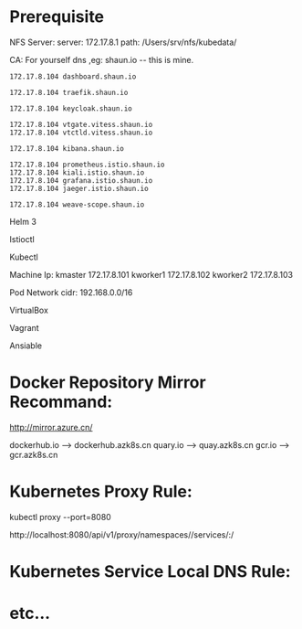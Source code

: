 
# Prerequisite

NFS Server:
    server: 172.17.8.1
    path: /Users/srv/nfs/kubedata/

CA:
    For yourself dns ,eg: shaun.io  -- this is mine.

    172.17.8.104 dashboard.shaun.io

    172.17.8.104 traefik.shaun.io

    172.17.8.104 keycloak.shaun.io

    172.17.8.104 vtgate.vitess.shaun.io
    172.17.8.104 vtctld.vitess.shaun.io

    172.17.8.104 kibana.shaun.io

    172.17.8.104 prometheus.istio.shaun.io
    172.17.8.104 kiali.istio.shaun.io
    172.17.8.104 grafana.istio.shaun.io
    172.17.8.104 jaeger.istio.shaun.io

    172.17.8.104 weave-scope.shaun.io

Helm 3

Istioctl

Kubectl

Machine Ip:
    kmaster 172.17.8.101
    kworker1 172.17.8.102
    kworker2 172.17.8.103

Pod Network cidr:
    192.168.0.0/16

VirtualBox

Vagrant

Ansiable


# Docker Repository Mirror Recommand:

http://mirror.azure.cn/


dockerhub.io --> dockerhub.azk8s.cn
quary.io --> quay.azk8s.cn
gcr.io --> gcr.azk8s.cn

# Kubernetes Proxy Rule:

kubectl proxy --port=8080 

http://localhost:8080/api/v1/proxy/namespaces/<NAMESPACE>/services/<SERVICE-NAME>:<PORT-NAME>/ 

# Kubernetes Service Local DNS Rule:


# etc...